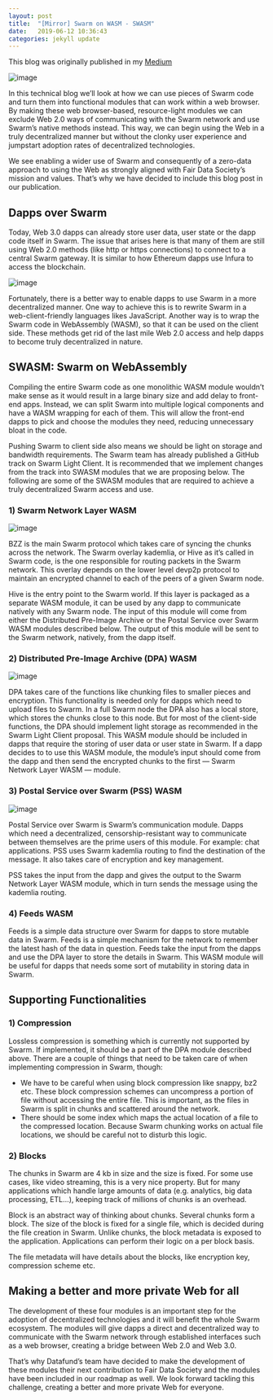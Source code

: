 ```yaml
---
layout: post
title:  "[Mirror] Swarm on WASM - SWASM"
date:   2019-06-12 10:36:43
categories: jekyll update
---
```

This blog was originally published in my [Medium](https://medium.com/fair-data-society/swarm-on-wasm-swasm-7ec58fc78ab0)


![image](https://user-images.githubusercontent.com/940575/210150234-b8757853-52e9-4124-bcdc-6e3365bdc293.png)

In this technical blog we’ll look at how we can use pieces of Swarm code and turn them into functional modules that can work within a web browser. By making these web browser-based, resource-light modules we can exclude Web 2.0 ways of communicating with the Swarm network and use Swarm’s native methods instead. This way, we can begin using the Web in a truly decentralized manner but without the clonky user experience and jumpstart adoption rates of decentralized technologies.

We see enabling a wider use of Swarm and consequently of a zero-data approach to using the Web as strongly aligned with Fair Data Society’s mission and values. That’s why we have decided to include this blog post in our publication.

## Dapps over Swarm
Today, Web 3.0 dapps can already store user data, user state or the dapp code itself in Swarm. The issue that arises here is that many of them are still using Web 2.0 methods (like http or https connections) to connect to a central Swarm gateway. It is similar to how Ethereum dapps use Infura to access the blockchain.

![image](https://user-images.githubusercontent.com/940575/210150311-123acda5-758e-430b-98cc-e149c03c534a.png)

Fortunately, there is a better way to enable dapps to use Swarm in a more decentralized manner. One way to achieve this is to rewrite Swarm in a web-client-friendly languages likes JavaScript. Another way is to wrap the Swarm code in WebAssembly (WASM), so that it can be used on the client side. These methods get rid of the last mile Web 2.0 access and help dapps to become truly decentralized in nature.

## SWASM: Swarm on WebAssembly
Compiling the entire Swarm code as one monolithic WASM module wouldn’t make sense as it would result in a large binary size and add delay to front-end apps. Instead, we can split Swarm into multiple logical components and have a WASM wrapping for each of them. This will allow the front-end dapps to pick and choose the modules they need, reducing unnecessary bloat in the code.

Pushing Swarm to client side also means we should be light on storage and bandwidth requirements. The Swarm team has already published a GitHub track on Swarm Light Client. It is recommended that we implement changes from the track into SWASM modules that we are proposing below. The following are some of the SWASM modules that are required to achieve a truly decentralized Swarm access and use.

### 1) Swarm Network Layer WASM
![image](https://user-images.githubusercontent.com/940575/210150364-4fe8a136-a761-46c5-abd5-491ac6fca001.png)

BZZ is the main Swarm protocol which takes care of syncing the chunks across the network. The Swarm overlay kademlia, or Hive as it’s called in Swarm code, is the one responsible for routing packets in the Swarm network. This overlay depends on the lower level devp2p protocol to maintain an encrypted channel to each of the peers of a given Swarm node.

Hive is the entry point to the Swarm world. If this layer is packaged as a separate WASM module, it can be used by any dapp to communicate natively with any Swarm node. The input of this module will come from either the Distributed Pre-Image Archive or the Postal Service over Swarm WASM modules described below. The output of this module will be sent to the Swarm network, natively, from the dapp itself.

### 2) Distributed Pre-Image Archive (DPA) WASM
![image](https://user-images.githubusercontent.com/940575/210150381-ef3b2c57-4733-43c3-810c-81c9f94176f6.png)

DPA takes care of the functions like chunking files to smaller pieces and encryption. This functionality is needed only for dapps which need to upload files to Swarm. In a full Swarm node the DPA also has a local store, which stores the chunks close to this node. But for most of the client-side functions, the DPA should implement light storage as recommended in the Swarm Light Client proposal. This WASM module should be included in dapps that require the storing of user data or user state in Swarm. If a dapp decides to to use this WASM module, the module’s input should come from the dapp and then send the encrypted chunks to the first — Swarm Network Layer WASM — module.

### 3) Postal Service over Swarm (PSS) WASM
![image](https://user-images.githubusercontent.com/940575/210150403-75506f1b-61f8-47b4-883c-c37ca9fc6e32.png)

Postal Service over Swarm is Swarm’s communication module. Dapps which need a decentralized, censorship-resistant way to communicate between themselves are the prime users of this module. For example: chat applications. PSS uses Swarm kademlia routing to find the destination of the message. It also takes care of encryption and key management.

PSS takes the input from the dapp and gives the output to the Swarm Network Layer WASM module, which in turn sends the message using the kademlia routing.

### 4) Feeds WASM
Feeds is a simple data structure over Swarm for dapps to store mutable data in Swarm. Feeds is a simple mechanism for the network to remember the latest hash of the data in question. Feeds take the input from the dapps and use the DPA layer to store the details in Swarm. This WASM module will be useful for dapps that needs some sort of mutability in storing data in Swarm.

## Supporting Functionalities
### 1) Compression
Lossless compression is something which is currently not supported by Swarm. If implemented, it should be a part of the DPA module described above. There are a couple of things that need to be taken care of when implementing compression in Swarm, though:

- We have to be careful when using block compression like snappy, bz2 etc. These block compression schemes can uncompress a portion of file without accessing the entire file. This is important, as the files in Swarm is split in chunks and scattered around the network.
- There should be some index which maps the actual location of a file to the compressed location. Because Swarm chunking works on actual file locations, we should be careful not to disturb this logic.

### 2) Blocks
The chunks in Swarm are 4 kb in size and the size is fixed. For some use cases, like video streaming, this is a very nice property. But for many applications which handle large amounts of data (e.g. analytics, big data processing, ETL…), keeping track of millions of chunks is an overhead.

Block is an abstract way of thinking about chunks. Several chunks form a block. The size of the block is fixed for a single file, which is decided during the file creation in Swarm. Unlike chunks, the block metadata is exposed to the application. Applications can perform their logic on a per block basis.

The file metadata will have details about the blocks, like encryption key, compression scheme etc.

## Making a better and more private Web for all
The development of these four modules is an important step for the adoption of decentralized technologies and it will benefit the whole Swarm ecosystem. The modules will give dapps a direct and decentralized way to communicate with the Swarm network through established interfaces such as a web browser, creating a bridge between Web 2.0 and Web 3.0.

That’s why Datafund’s team have decided to make the development of these modules their next contribution to Fair Data Society and the modules have been included in our roadmap as well. We look forward tackling this challenge, creating a better and more private Web for everyone.


